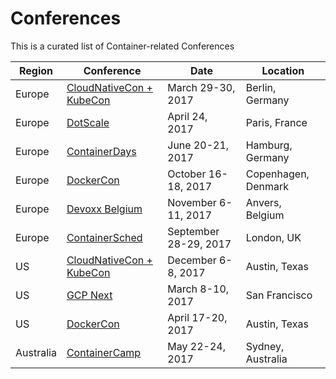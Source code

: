 # Conferences

This is a curated list of Container-related Conferences

Region    | Conference | Date | Location
---       | ---        | ---  | ---
Europe    | [CloudNativeCon + KubeCon](https://events.linuxfoundation.org/events/cloudnativecon-and-kubecon-europe) | March 29-30, 2017 | Berlin, Germany
Europe    | [DotScale](https://www.dotscale.io/) | April 24, 2017 | Paris, France
Europe    | [ContainerDays](https://containerdays.io/) | June 20-21, 2017 | Hamburg, Germany
Europe    | [DockerCon](https://blog.docker.com/2016/11/dockercon-returns-europe-2017/) | October 16-18, 2017 | Copenhagen, Denmark
Europe    | [Devoxx Belgium](https://devoxx.com/) | November 6-11, 2017 | Anvers, Belgium
Europe    | [ContainerSched](https://skillsmatter.com/conferences/8229-containersched-2017-the-conference-on-devops-cloud-containers-and-schedulers) | September 28-29, 2017 | London, UK
US        | [CloudNativeCon + KubeCon](https://events.linuxfoundation.org/events/cloudnativecon-and-kubecon-north-america) | December 6-8, 2017 | Austin, Texas
US        | [GCP Next](https://cloudnext.withgoogle.com/) | March 8-10, 2017 | San Francisco
US        | [DockerCon](http://2017.dockercon.com/) | April 17-20, 2017 | Austin, Texas
Australia | [ContainerCamp](https://2017.container.camp/au/) | May 22-24, 2017 | Sydney, Australia


